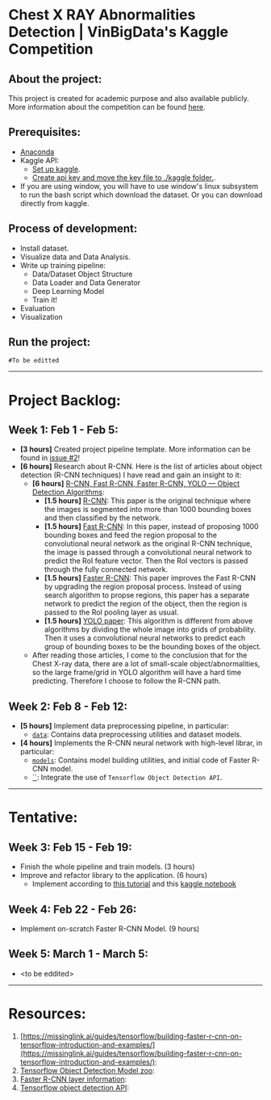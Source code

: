 # Chest X RAY Abnormalities Detection | VinBigData's Kaggle Competition

## About the project:
This project is created for academic purpose and also available publicly. More information about the competition can be found [here](https://www.kaggle.com/c/vinbigdata-chest-xray-abnormalities-detection/).

## Prerequisites:
* [Anaconda]()
* Kaggle API:
  * [Set up kaggle](https://www.kaggle.com/docs/api). 
  * [Create api key and move the key file to ./kaggle folder.](https://github.com/Kaggle/kaggle-api/issues/15#issuecomment-500713264).
* If you are using window, you will have to use window's linux subsystem to run the bash script which download the dataset. Or you can download directly from kaggle.

## Process of development:
* Install dataset.
* Visualize data and Data Analysis.
* Write up training pipeline:
  * Data/Dataset Object Structure
  * Data Loader and Data Generator
  * Deep Learning Model
  * Train it!
* Evaluation
* Visualization

## Run the project:

```
#To be editted
```
---------------
# Project Backlog:

## Week 1: Feb 1 - Feb 5:
* **[3 hours]** Created project pipeline template. More information can be found in [issue #2](https://github.com/rxng8/VINDR-Competition/issues/2)! 
* **[6 hours]** Research about R-CNN. Here is the list of articles about object detection (R-CNN techniques) I have read and gain an insight to it:
  * **[6 hours]** [R-CNN, Fast R-CNN, Faster R-CNN, YOLO — Object Detection Algorithms](https://towardsdatascience.com/r-cnn-fast-r-cnn-faster-r-cnn-yolo-object-detection-algorithms-36d53571365e):
    * **[1.5 hours]** [R-CNN](https://arxiv.org/abs/1311.2524): This paper is the original technique where the images is segmented into more than 1000 bounding boxes and then classified by the network.
    * **[1.5 hours]** [Fast R-CNN](https://arxiv.org/abs/1504.08083): In this paper, instead of proposing 1000 bounding boxes and feed the region proposal to the convolutional neural network as the original R-CNN technique, the image is passed through a convolutional neural network to predict the RoI feature vector. Then the RoI vectors is passed through the fully connected network.
    * **[1.5 hours]** [Faster R-CNN](https://arxiv.org/abs/1506.01497): This paper improves the Fast R-CNN by upgrading the region proposal process. Instead of using search algorithm to propse regions, this paper has a separate network to predict the region of the object, then the region is passed to the RoI pooling layer as usual.
    * **[1.5 hours]** [YOLO paper](https://arxiv.org/abs/1506.02640): This algorithm is different from above algorithms by dividing the whole image into grids of probability. Then it uses a convolutional neural networks to predict each group of bounding boxes to be the bounding boxes of the object.
  * After reading those articles, I come to the conclusion that for the Chest X-ray data, there are a lot of small-scale object/abnormalities, so the large frame/grid in YOLO algorithm will have a hard time predicting. Therefore I choose to follow the R-CNN path.

## Week 2: Feb 8 - Feb 12:
* **[5 hours]** Implement data preprocessing pipeline, in particular:
  * [`data`](./core/data): Contains data preprocessing utilities and dataset models.
* **[4 hours]** Implements the R-CNN neural network with high-level librar, in particular:
  * [`models`](./core/models): Contains model building utilities, and initial code of Faster R-CNN model.
  * [``](): Integrate the use of `Tensorflow Object Detection API`.

---------------
# Tentative:
## Week 3: Feb 15 - Feb 19:
* Finish the whole pipeline and train models. (3 hours)
* Improve and refactor library to the application. (6 hours)
  * Implement according to [this tutorial](https://towardsdatascience.com/training-a-tensorflow-faster-r-cnn-object-detection-model-on-your-own-dataset-b3b175708d6d) and this [kaggle notebook](https://www.kaggle.com/leighplt/starter-faster-r-cnn)

## Week 4: Feb 22 - Feb 26:
* Implement on-scratch Faster R-CNN Model. (9 hours)

## Week 5: March 1 - March 5:
* \<to be eddited\>

-----------------

# Resources:
1. [https://missinglink.ai/guides/tensorflow/building-faster-r-cnn-on-tensorflow-introduction-and-examples/](https://missinglink.ai/guides/tensorflow/building-faster-r-cnn-on-tensorflow-introduction-and-examples/): 
2. [Tensorflow Object Detection Model zoo](https://github.com/tensorflow/models/blob/master/research/object_detection/g3doc/tf2_detection_zoo.md): 
3. [Faster R-CNN layer information](https://towardsdatascience.com/faster-r-cnn-object-detection-implemented-by-keras-for-custom-data-from-googles-open-images-125f62b9141a): 
4. [Tensorflow object detection API](https://github.com/tensorflow/models/blob/master/research/object_detection/g3doc/tf2.md): 